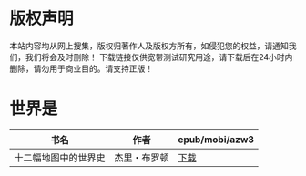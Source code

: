 # 版权声明

本站内容均从网上搜集，版权归著作人及版权方所有，如侵犯您的权益，请通知我们，我们将会及时删除！ 下载链接仅供宽带测试研究用途，请下载后在24小时内删除，请勿用于商业目的。请支持正版！

# 世界是

| 书名 | 作者 | epub/mobi/azw3 |
| --- | --- | --- |
| 十二幅地图中的世界史 | 杰里・布罗顿 | [下载](https://url89.ctfile.com/f/31084289-1357024693-19bb78?p=8866) |
